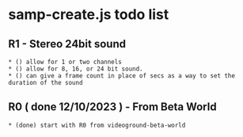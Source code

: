 # samp-create.js todo list

## R1 - Stereo 24bit sound
    * () allow for 1 or two channels
    * () allow for 8, 16, or 24 bit sound.
    * () can give a frame count in place of secs as a way to set the duration of the sound
    
## R0 ( done 12/10/2023 ) - From Beta World
    * (done) start with R0 from videoground-beta-world
    
    

